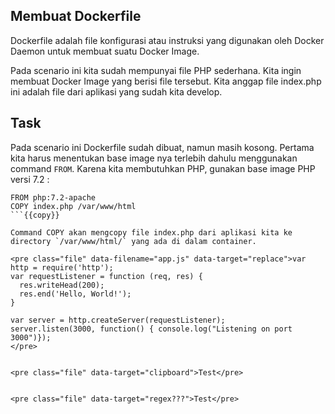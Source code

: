 ## Membuat Dockerfile

Dockerfile adalah file konfigurasi atau instruksi yang digunakan oleh Docker Daemon untuk membuat suatu Docker Image.

Pada scenario ini kita sudah mempunyai file PHP sederhana. Kita ingin membuat Docker Image yang berisi file tersebut. Kita anggap file index.php ini adalah file dari aplikasi yang sudah kita develop.

## Task

Pada scenario ini Dockerfile sudah dibuat, namun masih kosong. Pertama kita harus menentukan base image nya terlebih dahulu menggunakan command `FROM`. Karena kita membutuhkan PHP, gunakan base image PHP versi 7.2 :

```
FROM php:7.2-apache
COPY index.php /var/www/html
```{{copy}}

Command COPY akan mengcopy file index.php dari aplikasi kita ke directory `/var/www/html/` yang ada di dalam container.

<pre class="file" data-filename="app.js" data-target="replace">var http = require('http');
var requestListener = function (req, res) {
  res.writeHead(200);
  res.end('Hello, World!');
}

var server = http.createServer(requestListener);
server.listen(3000, function() { console.log("Listening on port 3000")});
</pre>
          

<pre class="file" data-target="clipboard">Test</pre>
          

<pre class="file" data-target="regex???">Test</pre>